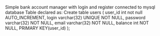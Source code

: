 Simple bank account manager with login and register connected to mysql database
Table declared as:
Create table users (
user_id int not null AUTO_INCREMENT, 
login varchar(32) UNIQUE NOT NULL,
password varchar(32) NOT NULL,
email varchar(32) NOT NULL,
balance int NOT NULL,
PRIMARY KEY(user_id)
);
